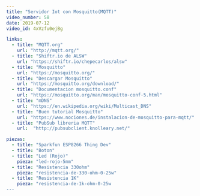 ```yaml
---
title: "Servidor Iot con Mosquitto(MQTT)"
video_number: 58
date: 2019-07-12
video_id: 4xVzfu0ejBg

links:
  - title: "MQTT.org"
    url: "http://mqtt.org/"
  - title: "Shiftr.io de ALSW"
    url: "https://shiftr.io/chepecarlos/alsw"
  - title: "Mosquitto"
    url: "https://mosquitto.org/"
  - title: "Descargar Mosquitto"
    url: "https://mosquitto.org/download/"
  - title: "Documentacion mosquitto.conf"
    url: "https://mosquitto.org/man/mosquitto-conf-5.html"
  - title: "mDNS"
    url: "https://en.wikipedia.org/wiki/Multicast_DNS"
  - title: "Buen tutorial Mosquitto"
    url: "https://www.nociones.de/instalacion-de-mosquitto-para-mqtt/"
  - title: "PubSub libreria MQTT"
    url:  "http://pubsubclient.knolleary.net/"

piezas:
  - title: "Sparkfun ESP8266 Thing Dev"
  - title: "Boton"
  - title: "Led (Rojo)"
    pieza: "led-rojo-5mm"
  - title: "Resistencia 330ohm"
    pieza: "resistencia-de-330-ohm-0-25w"
  - title: "Resistencia 1K"
    pieza: "resistencia-de-1k-ohm-0-25w
---
```

